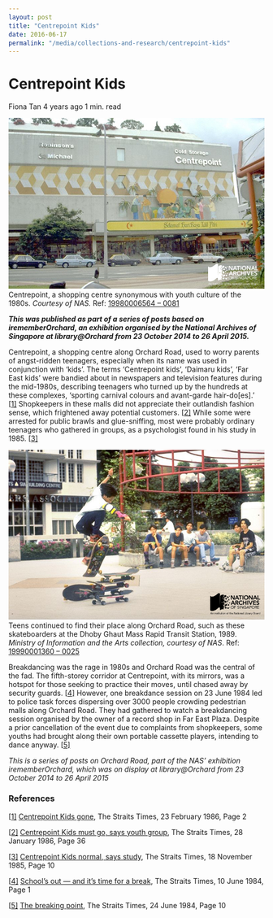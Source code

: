 ```yaml
---
layout: post
title: "Centrepoint Kids"
date: 2016-06-17
permalink: "/media/collections-and-research/centrepoint-kids"
---
```


# Centrepoint Kids

Fiona Tan 4 years ago 1 min. read

![19980006564---0081-Centrepoint-wm](../../../images/blogs/19980006564-0081-Centrepoint-wm.jpg)Centrepoint, a shopping centre synonymous with youth culture of the 1980s. *Courtesy of NAS.* Ref: [19980006564 – 0081](http://www.nas.gov.sg/archivesonline/photographs/record-details/fafb6cce-1161-11e3-83d5-0050568939ad)

***This was published as part of a series of posts based on irememberOrchard, an exhibition organised by the National Archives of Singapore at library@Orchard from 23 October 2014 to 26 April 2015.***

Centrepoint, a shopping centre along Orchard Road, used to worry parents of angst-ridden teenagers, especially when its name was used in conjunction with ‘kids’. The terms ‘Centrepoint kids’, ‘Daimaru kids’, ‘Far East kids’ were bandied about in newspapers and television features during the mid-1980s, describing teenagers who turned up by the hundreds at these complexes, ‘sporting carnival colours and avant-garde hair-do[es].’
[[1\]](http://www.nas.gov.sg/blogs/offtherecord/centrepoint-kids/#_ftn1)  Shopkeepers in these malls did not appreciate their outlandish fashion sense, which frightened away potential customers. [[2\]](http://www.nas.gov.sg/blogs/offtherecord/centrepoint-kids/#_ftn2)  While some were arrested for public brawls and glue-sniffing, most were probably ordinary teenagers who gathered in groups, as a psychologist found in his study in 1985. [[3\]](http://www.nas.gov.sg/blogs/offtherecord/centrepoint-kids/#_ftn3)

![19990001360---0025-Skaters-WM](../../../images/blogs/19990001360-0025-Skaters-WM.jpg)Teens continued to find their place along Orchard Road, such as these skateboarders at the Dhoby Ghaut Mass Rapid Transit Station, 1989. *Ministry of Information and the Arts collection, courtesy of NAS*. Ref: [19990001360 – 0025](http://www.nas.gov.sg/archivesonline/photographs/record-details/056acdb9-1162-11e3-83d5-0050568939ad)

Breakdancing was the rage in 1980s and Orchard Road was the central of the fad. The fifth-storey corridor at Centrepoint, with its mirrors, was a hotspot for those seeking to practice their moves, until chased away by security guards. [[4\]](http://www.nas.gov.sg/blogs/offtherecord/centrepoint-kids/#_ftn4) However, one breakdance session on 23 June 1984 led to police task forces dispersing over 3000 people crowding pedestrian malls along Orchard Road. They had gathered to watch a breakdancing session organised by the owner of a record shop in Far East Plaza. Despite a prior cancellation of the event due to complaints from shopkeepers, some youths had brought along their own portable cassette players, intending to dance anyway. [[5\]](http://www.nas.gov.sg/blogs/offtherecord/centrepoint-kids/#_ftn5)

*This is a series of posts on Orchard Road, part of the NAS’ exhibition irememberOrchard, which was on display at library@Orchard from  23 October 2014 to 26 April 2015*

### References

[[1\]](http://www.nas.gov.sg/blogs/offtherecord/centrepoint-kids/#_ftnref1) [Centrepoint Kids gone](http://newspapers.nl.sg/Digitised/Article/straitstimes19860223-1.2.7.1.6.aspx), The Straits Times, 23 February 1986, Page 2

[[2\]](http://www.nas.gov.sg/blogs/offtherecord/centrepoint-kids/#_ftnref2) [Centrepoint Kids must go, says youth group](http://newspapers.nl.sg/Digitised/Article/straitstimes19860128-1.2.73.aspx), The Straits Times, 28 January 1986, Page 36

[[3\]](http://www.nas.gov.sg/blogs/offtherecord/centrepoint-kids/#_ftnref3) [Centrepoint Kids normal, says study](http://newspapers.nl.sg/Digitised/Article/straitstimes19851118-1.2.27.8.aspx), The Straits Times, 18 November 1985, Page 10

[[4\]](http://www.nas.gov.sg/blogs/offtherecord/centrepoint-kids/#_ftnref4) [School’s out — and it’s time for a break](http://newspapers.nl.sg/Digitised/Article/straitstimes19840610-1.2.10.aspx), The Straits Times, 10 June 1984, Page 1

[[5\]](http://www.nas.gov.sg/blogs/offtherecord/centrepoint-kids/#_ftnref5) [The breaking point](http://newspapers.nl.sg/Digitised/Article/straitstimes19840624-1.2.32.aspx), The Straits Times, 24 June 1984, Page 10

